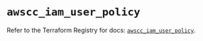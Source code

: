 # `awscc_iam_user_policy`

Refer to the Terraform Registry for docs: [`awscc_iam_user_policy`](https://registry.terraform.io/providers/hashicorp/awscc/0.70.0/docs/resources/iam_user_policy).
